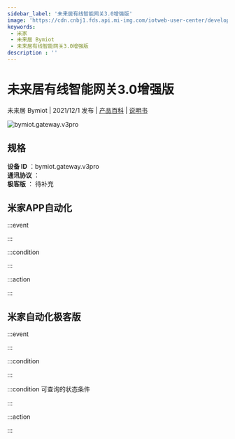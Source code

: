 ```yaml
---
sidebar_label: '未来居有线智能网关3.0增强版'
image: 'https://cdn.cnbj1.fds.api.mi-img.com/iotweb-user-center/developer_1679048030244ZumD9RvC.png?GalaxyAccessKeyId=AKVGLQWBOVIRQ3XLEW&Expires=9223372036854775807&Signature=rie/9HxbyUFUWsw9oD17iT0PwlA='
keywords: 
 - 米家
 - 未来居 Bymiot
 - 未来居有线智能网关3.0增强版
description : ''
---
```

# 未来居有线智能网关3.0增强版

未来居 Bymiot | 2021/12/1 发布 | [产品百科](https://home.mi.com/webapp/content/baike/product/index.html?model=bymiot.gateway.v3pro/) | [说明书](https://home.mi.com/views/introduction.html?model=bymiot.gateway.v3pro&region=cn)

![bymiot.gateway.v3pro](https://cdn.cnbj1.fds.api.mi-img.com/iotweb-user-center/developer_1679048030244ZumD9RvC.png?GalaxyAccessKeyId=AKVGLQWBOVIRQ3XLEW&Expires=9223372036854775807&Signature=rie/9HxbyUFUWsw9oD17iT0PwlA=)

## 规格  
> 
**设备 ID** ：bymiot.gateway.v3pro  
**通讯协议** ：  
**极客版**  ： 待补充 


## 米家APP自动化  

:::event  

:::

:::condition  

:::

:::action   

:::

## 米家自动化极客版  

:::event  

:::

:::condition  

:::

:::condition 可查询的状态条件  

:::

:::action  

:::

        
